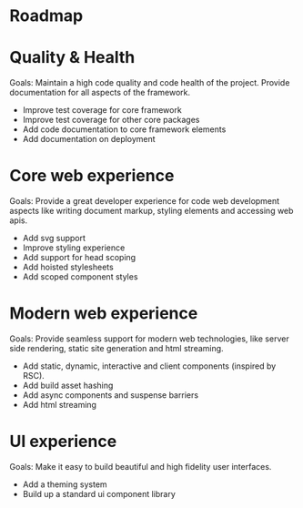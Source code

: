 # Roadmap

# Quality & Health

Goals: Maintain a high code quality and code health of the project. 
Provide documentation for all aspects of the framework.

- Improve test coverage for core framework
- Improve test coverage for other core packages
- Add code documentation to core framework elements
- Add documentation on deployment

# Core web experience

Goals: Provide a great developer experience for code web development aspects like writing document markup, styling elements and accessing web apis.

- Add svg support
- Improve styling experience
- Add support for head scoping
- Add hoisted stylesheets
- Add scoped component styles

# Modern web experience

Goals: Provide seamless support for modern web technologies, like server side rendering, static site generation and html streaming.

- Add static, dynamic, interactive and client components (inspired by RSC).
- Add build asset hashing
- Add async components and suspense barriers
- Add html streaming


# UI experience

Goals: Make it easy to build beautiful and high fidelity user interfaces.

- Add a theming system
- Build up a standard ui component library
